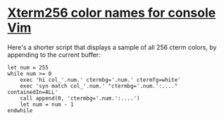 # [Xterm256 color names for console Vim](https://vim.fandom.com/wiki/Xterm256_color_names_for_console_Vim)

Here's a shorter script that displays a sample of all 256 cterm colors, by appending to the current buffer:
```
let num = 255
while num >= 0
    exec 'hi col_'.num.' ctermbg='.num.' ctermfg=white'
    exec 'syn match col_'.num.' "ctermbg='.num.':...." containedIn=ALL'
    call append(0, 'ctermbg='.num.':....')
    let num = num - 1
endwhile
```

